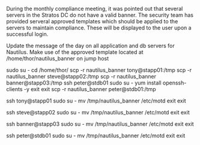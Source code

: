 During the monthly compliance meeting, it was pointed out that several servers in the Stratos DC do not have a valid banner. The security team has provided serveral approved templates which should be applied to the servers to maintain compliance. These will be displayed to the user upon a successful login.

Update the message of the day on all application and db servers for Nautilus. Make use of the approved template located at /home/thor/nautilus_banner on jump host

sudo su -
cd /home/thor/
scp -r  nautilus_banner  tony@stapp01:/tmp
scp -r  nautilus_banner  steve@stapp02:/tmp
scp -r  nautilus_banner  banner@stapp03:/tmp
ssh peter@stdb01
sudo su -
yum install openssh-clients -y
exit
exit
scp -r  nautilus_banner  peter@stdb01:/tmp

ssh tony@stapp01
sudo su -
mv /tmp/nautilus_banner  /etc/motd
exit
exit

ssh steve@stapp02
sudo su -
mv /tmp/nautilus_banner  /etc/motd
exit
exit

ssh banner@stapp03
sudo su -
mv /tmp/nautilus_banner  /etc/motd
exit
exit

ssh peter@stdb01
sudo su -
mv /tmp/nautilus_banner  /etc/motd
exit
exit